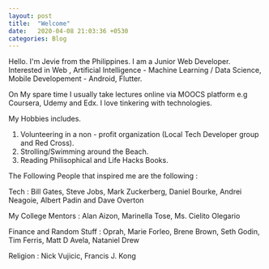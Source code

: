 ```yaml
---
layout: post
title:  "Welcome"
date:   2020-04-08 21:03:36 +0530
categories: Blog
---
```

Hello. I'm Jevie from the Philippines. I am a Junior Web Developer. Interested in Web , Artificial Intelligence - Machine Learning / Data Science, Mobile Developement - Android, Flutter.

On My spare time I usually take lectures online via MOOCS platform e.g Coursera, Udemy and Edx. I love tinkering with technologies.

My Hobbies includes.
1. Volunteering in a non - profit organization (Local Tech Developer group and Red Cross).
2. Strolling/Swimming around the Beach.
3. Reading Philisophical and Life Hacks Books.

The Following People that inspired me are the following :

Tech :
  Bill Gates, Steve Jobs, Mark Zuckerberg, Daniel Bourke, Andrei Neagoie, Albert Padin and Dave Overton
  
My College Mentors :
  Alan Aizon, Marinella Tose, Ms. Cielito Olegario 

Finance and Random Stuff :
  Oprah, Marie Forleo, Brene Brown, Seth Godin, Tim Ferris, Matt D Avela, Nataniel Drew
  
  Religion :
    Nick Vujicic, Francis J. Kong

